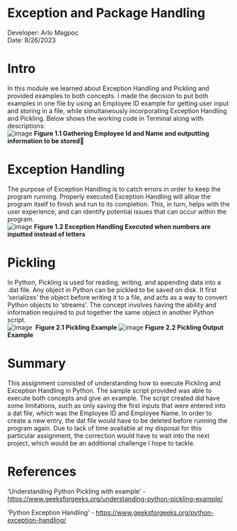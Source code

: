 # Exception and Package Handling
Developer: Arlo Magpoc <br>
Date: 8/26/2023 <br>
# Intro 
In this module we learned about Exception Handling and Pickling and provided examples to both concepts. I made the decision to put both examples in one file by using an Employee ID example for getting user input and storing in a file, while simultaneously incorporating Exception Handling and Pickling. Below shows the working code in Terminal along with descriptions: <br>
![image](https://github.com/arloqm/IntroToProg-Python-Mod07/assets/141800438/5794d116-8f3a-4b28-b3c2-1e687fce415f)
<strong> Figure 1.1 Gathering Employee Id and Name and outputting information to be stored</strong>
# Exception Handling
The purpose of Exception Handling is to catch errors in order to keep the program running. Properly executed Exception Handling will allow the program itself to finish and run to its completion. This, in turn, helps with the user experience, and can identify potential issues that can occur within the program. <br>
![image](https://github.com/arloqm/IntroToProg-Python-Mod07/assets/141800438/06a6934b-7e7b-493a-a914-6c469658284a)
<strong> Figure 1.2 Exception Handling Executed when numbers are inputted instead of letters </strong>
# Pickling 
In Python, Pickling is used for reading, writing, and appending data into a .dat file. Any object in Python can be pickled to be saved on disk. It first ‘serializes’ the object before writing it to a file, and acts as a way to convert Python objects to ‘streams’. The concept involves having the ability and information required to put together the same object in another Python script. <br>
![image](https://github.com/arloqm/IntroToProg-Python-Mod07/assets/141800438/4619dacb-5d52-455f-9883-1dba1475c4c5)
<strong>  Figure 2.1 Pickling Example </strong>
![image](https://github.com/arloqm/IntroToProg-Python-Mod07/assets/141800438/ea1c2788-ec7e-4588-82d2-70b725f5b902)
<strong> Figure 2.2 Pickling Output Example </strong>
# Summary
This assignment consisted of understanding how to execute Pickling and Exception Handling in Python. The sample script provided was able to execute both concepts and give an example. The script created did have some limitations, such as only saving the first inputs that were entered into a dat file, which was the Employee ID and Employee Name. In order to create a new entry, the dat file would have to be deleted before running the program again. Due to lack of time available at my disposal for this particular assignment, the correction would have to wait into the next project, which would be an additional challenge I hope to tackle. <br>
# References
‘Understanding Python Pickling with example’ - https://www.geeksforgeeks.org/understanding-python-pickling-example/ <br>

‘Python Exception Handling’ - https://www.geeksforgeeks.org/python-exception-handling/ 
